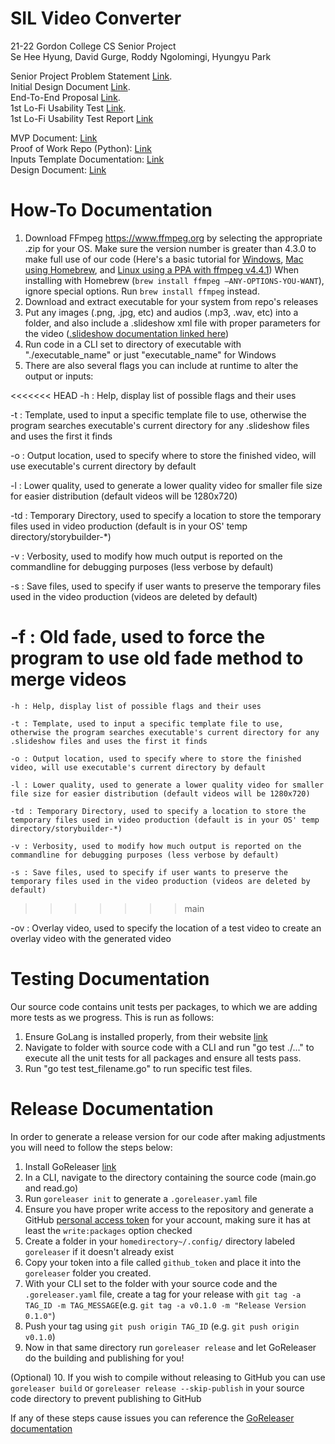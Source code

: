 # SIL Video Converter

21-22 Gordon College CS Senior Project<br>
Se Hee Hyung, David Gurge, Roddy Ngolomingi, Hyungyu Park<br>

Senior Project Problem Statement [Link](https://docs.google.com/document/d/1Xcbwg4K3Fhv3oUFh-9i_Q81I1Y1p6ym8wsgSIHjBBA0/edit?usp=sharing).<br>
Initial Design Document [Link](https://docs.google.com/document/d/16FA-5HbT2uVkvgAXTeTjRo2QJxEuIR1Bfjdc5Mci7FI/edit?usp=sharing).<br>
End-To-End Proposal [Link](https://docs.google.com/document/d/1h8e6FNbOrI4lRuMVRTbiZil3-PrC2OoKQ6b0vckxl1w/edit?usp=sharing).<br>
1st Lo-Fi Usability Test [Link](https://drive.google.com/file/d/1L9HBFWGztYsH0RSPItrjFPIrZDt0xkz8/view?usp=sharing).<br>
1st Lo-Fi Usability Test Report [Link](https://docs.google.com/document/d/1-MmKXZmo_WDw9Ju-L8kHIel8QrqPs31j3IiaVdt6B-k/edit?usp=sharing)

MVP Document: [Link](https://docs.google.com/document/d/1ZZWAUzAl-bXXmUvLlqPjvj4Cw5By6yFNDDiA70PlY2E/edit?usp=sharing)<br>
Proof of Work Repo (Python): [Link](https://github.com/sillsdev/storybuilder/tree/v2)<br>
Inputs Template Documentation: [Link](slideshow.md)<br>
Design Document: [Link](https://docs.google.com/document/d/1vjogjaWZ0ww7rJtKz3J4iuVbbFrZF3KASdHBW-zPYfE/edit#)

# How-To Documentation

1. Download FFmpeg https://www.ffmpeg.org by selecting the appropriate .zip for your OS. Make sure the version number is greater than 4.3.0 to make full use of our code (Here's a basic tutorial for [Windows](https://www.wikihow.com/Install-FFmpeg-on-Windows), [Mac using Homebrew](https://sites.duke.edu/ddmc/2013/12/30/install-ffmpeg-on-a-mac/), and [Linux using a PPA with ffmpeg v4.4.1](https://launchpad.net/~savoury1/+archive/ubuntu/ffmpeg4))
   When installing with Homebrew (`brew install ffmpeg –ANY-OPTIONS-YOU-WANT`), ignore special options. Run `brew install ffmpeg` instead.
2. Download and extract executable for your system from repo's releases
3. Put any images (.png, .jpg, etc) and audios (.mp3, .wav, etc) into a folder, and also include a .slideshow xml file with proper parameters for the video ([.slideshow documentation linked here](https://github.com/gordon-cs/appbuilder-storybuilder/blob/main/slideshow.md))
4. Run code in a CLI set to directory of executable with "./executable_name" or just "executable_name" for Windows
5. There are also several flags you can include at runtime to alter the output or inputs:

<<<<<<< HEAD
-h : Help, display list of possible flags and their uses

-t : Template, used to input a specific template file to use, otherwise the program searches executable's current directory for any .slideshow files and uses the first it finds

-o : Output location, used to specify where to store the finished video, will use executable's current directory by default

-l : Lower quality, used to generate a lower quality video for smaller file size for easier distribution (default videos will be 1280x720)

-td : Temporary Directory, used to specify a location to store the temporary files used in video production (default is in your OS' temp directory/storybuilder-\*)

-v : Verbosity, used to modify how much output is reported on the commandline for debugging purposes (less verbose by default)

-s : Save files, used to specify if user wants to preserve the temporary files used in the video production (videos are deleted by default)

# -f : Old fade, used to force the program to use old fade method to merge videos

    -h : Help, display list of possible flags and their uses

    -t : Template, used to input a specific template file to use, otherwise the program searches executable's current directory for any .slideshow files and uses the first it finds

    -o : Output location, used to specify where to store the finished video, will use executable's current directory by default

    -l : Lower quality, used to generate a lower quality video for smaller file size for easier distribution (default videos will be 1280x720)

    -td : Temporary Directory, used to specify a location to store the temporary files used in video production (default is in your OS' temp directory/storybuilder-*)

    -v : Verbosity, used to modify how much output is reported on the commandline for debugging purposes (less verbose by default)

    -s : Save files, used to specify if user wants to preserve the temporary files used in the video production (videos are deleted by default)

> > > > > > > main

-ov : Overlay video, used to specify the location of a test video to create an overlay video with the generated video

# Testing Documentation

Our source code contains unit tests per packages, to which we are adding more tests as we progress. This is run as follows:

1. Ensure GoLang is installed properly, from their website [link](https://golang.org/dl/)
2. Navigate to folder with source code with a CLI and run "go test ./..." to execute all the unit tests for all packages and ensure all tests pass.
3. Run "go test test_filename.go" to run specific test files.

# Release Documentation

In order to generate a release version for our code after making adjustments you will need to follow the steps below:

1. Install GoReleaser [link](https://goreleaser.com/install/)
2. In a CLI, navigate to the directory containing the source code (main.go and read.go)
3. Run `goreleaser init` to generate a `.goreleaser.yaml` file
4. Ensure you have proper write access to the repository and generate a GitHub [personal access token](https://github.com/settings/tokens) for your account, making sure it has at least the `write:packages` option checked
5. Create a folder in your `homedirectory~/.config/` directory labeled `goreleaser` if it doesn't already exist
6. Copy your token into a file called `github_token` and place it into the `goreleaser` folder you created.
7. With your CLI set to the folder with your source code and the `.goreleaser.yaml` file, create a tag for your release with `git tag -a TAG_ID -m TAG_MESSAGE`(e.g. `git tag -a v0.1.0 -m "Release Version 0.1.0"`)
8. Push your tag using `git push origin TAG_ID` (e.g. `git push origin v0.1.0`)
9. Now in that same directory run `goreleaser release` and let GoReleaser do the building and publishing for you!

(Optional) 10. If you wish to compile without releasing to GitHub you can use `goreleaser build` or `goreleaser release --skip-publish` in your source code directory to prevent publishing to GitHub

If any of these steps cause issues you can reference the [GoReleaser documentation](https://goreleaser.com/)
